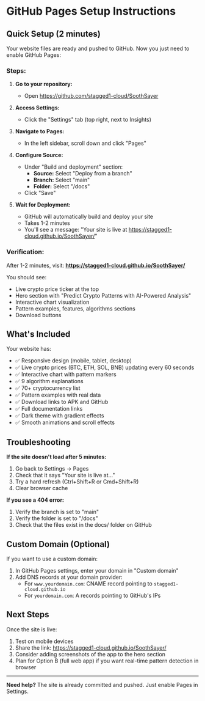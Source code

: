 # GitHub Pages Setup Instructions

## Quick Setup (2 minutes)

Your website files are ready and pushed to GitHub. Now you just need to enable GitHub Pages:

### Steps:

1. **Go to your repository:**
   - Open https://github.com/stagged1-cloud/SoothSayer

2. **Access Settings:**
   - Click the "Settings" tab (top right, next to Insights)

3. **Navigate to Pages:**
   - In the left sidebar, scroll down and click "Pages"

4. **Configure Source:**
   - Under "Build and deployment" section:
     - **Source:** Select "Deploy from a branch"
     - **Branch:** Select "main" 
     - **Folder:** Select "/docs"
   - Click "Save"

5. **Wait for Deployment:**
   - GitHub will automatically build and deploy your site
   - Takes 1-2 minutes
   - You'll see a message: "Your site is live at https://stagged1-cloud.github.io/SoothSayer/"

### Verification:

After 1-2 minutes, visit: **https://stagged1-cloud.github.io/SoothSayer/**

You should see:
- Live crypto price ticker at the top
- Hero section with "Predict Crypto Patterns with AI-Powered Analysis"
- Interactive chart visualization
- Pattern examples, features, algorithms sections
- Download buttons

## What's Included

Your website has:
- ✅ Responsive design (mobile, tablet, desktop)
- ✅ Live crypto prices (BTC, ETH, SOL, BNB) updating every 60 seconds
- ✅ Interactive chart with pattern markers
- ✅ 9 algorithm explanations
- ✅ 70+ cryptocurrency list
- ✅ Pattern examples with real data
- ✅ Download links to APK and GitHub
- ✅ Full documentation links
- ✅ Dark theme with gradient effects
- ✅ Smooth animations and scroll effects

## Troubleshooting

**If the site doesn't load after 5 minutes:**
1. Go back to Settings → Pages
2. Check that it says "Your site is live at..."
3. Try a hard refresh (Ctrl+Shift+R or Cmd+Shift+R)
4. Clear browser cache

**If you see a 404 error:**
1. Verify the branch is set to "main"
2. Verify the folder is set to "/docs"
3. Check that the files exist in the docs/ folder on GitHub

## Custom Domain (Optional)

If you want to use a custom domain:
1. In GitHub Pages settings, enter your domain in "Custom domain"
2. Add DNS records at your domain provider:
   - For `www.yourdomain.com`: CNAME record pointing to `stagged1-cloud.github.io`
   - For `yourdomain.com`: A records pointing to GitHub's IPs

## Next Steps

Once the site is live:
1. Test on mobile devices
2. Share the link: https://stagged1-cloud.github.io/SoothSayer/
3. Consider adding screenshots of the app to the hero section
4. Plan for Option B (full web app) if you want real-time pattern detection in browser

---

**Need help?** The site is already committed and pushed. Just enable Pages in Settings.
